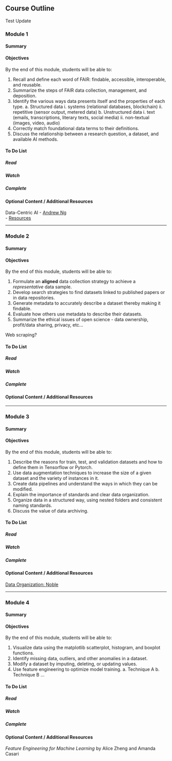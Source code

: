 ## Course Outline
Test Update

### Module 1

#### Summary

#### Objectives

By the end of this module, students will be able to:

1. Recall and define each word of FAIR: findable, accessible, interoperable, and reusable.
2. Summarize the steps of FAIR data collection, management, and deposition.
3. Identify the various ways data presents itself and the properties of each type.
    a. Structured data
         i. systems (relational databases, blockchain)
        ii. repetitive (sensor output, metered data)
    b. Unstructured data
         i. text (emails, transcriptions, literary texts, social media) 
        ii. non-textual (images, video, audio)
4. Correctly match foundational data terms to their definitions.
5. Discuss the relationship between a research question, a dataset, and available AI methods.

#### To Do List

##### Read

##### Watch

##### Complete

#### Optional Content / Additional Resources
Data-Centric AI 
    - [Andrew Ng](https://www.youtube.com/watch?v=TU6u_T-s68Y)  
    - [Resources](https://datacentricai.org/) 

***
### Module 2

#### Summary

#### Objectives

By the end of this module, students will be able to:

1. Formulate an **aligned** data collection strategy to achieve a *representative* data sample.
2. Develop search strategies to find datasets linked to published papers or in data repositories. 
3. Generate metadata to accurately describe a dataset thereby making it findable.
4. Evaluate how others use metadata to describe their datasets.
5. Summarize the ethical issues of open science - data ownership, profit/data sharing, privacy, etc...

Web scraping?

#### To Do List

##### Read

##### Watch

##### Complete

#### Optional Content / Additional Resources

***
### Module 3

#### Summary

#### Objectives

By the end of this module, students will be able to:

1. Describe the reasons for train, test, and validation datasets and how to define them in Tensorflow or Pytorch.
2. Use data augmentation techniques to increase the size of a given dataset and the variety of instances in it.
3. Create data pipelines and understand the ways in which they can be modified.
4. Explain the importance of standards and clear data organization. 
5. Organize data in a structured way, using nested folders and consistent naming standards.  
6. Discuss the value of data archiving.

#### To Do List

##### Read

##### Watch

##### Complete

#### Optional Content / Additional Resources

[Data Organization: Noble](https://journals.plos.org/ploscompbiol/article?id=10.1371/journal.pcbi.1000424)

***
### Module 4

#### Summary

#### Objectives

By the end of this module, students will be able to:

1. Visualize data using the matplotlib scatterplot, histogram, and boxplot functions.
2. Identify missing data, outliers, and other anomalies in a dataset.
3. Modify a dataset by imputing, deleting, or updating values.
4. Use feature engineering to optimize model training. 
    a. Technique A
    b. Technique B ...

#### To Do List

##### Read

##### Watch

##### Complete

#### Optional Content / Additional Resources

*Feature Engineering for Machine Learning* by Alice Zheng and Amanda Casari

